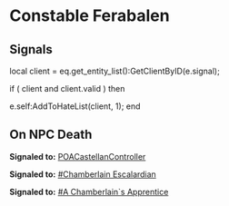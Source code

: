 # Constable Ferabalen
## Signals

local client = eq.get_entity_list():GetClientByID(e.signal);

if ( client and client.valid ) then


e.self:AddToHateList(client, 1);
end

## On NPC Death

**Signaled to:**  [POACastellanController](/npc/215419)

**Signaled to:**  [\#Chamberlain Escalardian](/npc/215411)

**Signaled to:**  [\#A Chamberlain\`s Apprentice](/npc/215410)